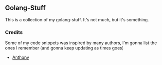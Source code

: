 ## Golang-Stuff

This is a collection of my golang-stuff. It's not much, but it's something.


### Credits
Some of my code snippets was inspired by many authors, I'm gonna list the ones I remember (and gonna keep updating as times goes)
- [Anthony](https://www.youtube.com/@anthonygg_)
